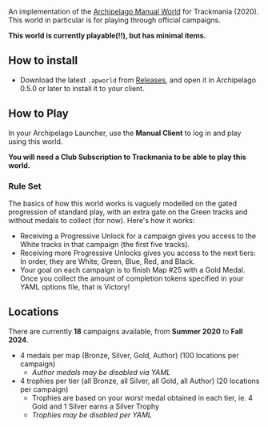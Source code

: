 An implementation of the [Archipelago Manual World](https://github.com/ManualForArchipelago/Manual) for Trackmania (2020). This world in particular is for playing through official campaigns.

**This world is currently playable(!!), but has minimal items.**

## How to install
- Download the latest `.apworld` from [Releases](https://github.com/sflavelle/manual_tm2020nadeocampaigns_splatsune/releases/latest), and open it in Archipelago 0.5.0 or later to install it to your client.

## How to Play

In your Archipelago Launcher, use the **Manual Client** to log in and play using this world.

**You will need a Club Subscription to Trackmania to be able to play this world.**

### Rule Set
The basics of how this world works is vaguely modelled on the gated progression of standard play, with an extra gate on the Green tracks and without medals to collect (for now). Here's how it works:

- Receiving a Progressive Unlock for a campaign gives you access to the White tracks in that campaign (the first five tracks).
- Receiving more Progressive Unlocks gives you access to the next tiers: In order, they are White, Green, Blue, Red, and Black.
- Your goal on each campaign is to finish Map #25 with a Gold Medal. Once you collect the amount of completion tokens specified in your YAML options file, that is Victory!

## Locations

There are currently **18** campaigns available, from **Summer 2020** to **Fall 2024**.

- 4 medals per map (Bronze, Silver, Gold, Author) (100 locations per campaign)
    - *Author medals may be disabled via YAML*
- 4 trophies per tier (all Bronze, all Silver, all Gold, all Author) (20 locations per campaign)
    - Trophies are based on your *worst* medal obtained in each tier, ie. 4 Gold and 1 Silver earns a Silver Trophy
    - *Trophies may be disabled per YAML*